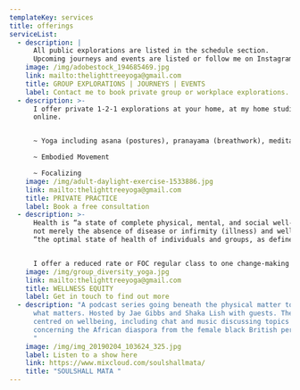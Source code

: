 ```yaml
---
templateKey: services
title: offerings
serviceList:
  - description: |
      All public explorations are listed in the schedule section. 
      Upcoming journeys and events are listed or follow me on Instagram.
    image: /img/adobestock_194685469.jpg
    link: mailto:thelighttreeyoga@gmail.com
    title: GROUP EXPLORATIONS | JOURNEYS | EVENTS
    label: Contact me to book private group or workplace explorations.
  - description: >-
      I offer private 1-2-1 explorations at your home, at my home studio or
      online.


      ~ Yoga including asana (postures), pranayama (breathwork), meditation, nidra (deep rest) and restorative

      ~ Embodied Movement

      ~ Focalizing
    image: /img/adult-daylight-exercise-1533886.jpg
    link: mailto:thelighttreeyoga@gmail.com
    title: PRIVATE PRACTICE
    label: Book a free consultation
  - description: >-
      Health is “a state of complete physical, mental, and social well-being and
      not merely the absence of disease or infirmity (illness) and wellness is
      “the optimal state of health of individuals and groups, as defined by WHO.


      I offer a reduced rate or FOC regular class to one change-making group or charitable organisation for their service users and staff. 
    image: /img/group_diversity_yoga.jpg
    link: mailto:thelighttreeyoga@gmail.com
    title: WELLNESS EQUITY
    label: Get in touch to find out more
  - description: "A podcast series going beneath the physical matter to the soul of
      what matters. Hosted by Jae Gibbs and Shaka Lish with guests. The show is
      centred on wellbeing, including chat and music discussing topics
      concerning the African diaspora from the female black British perspective.
      "
    image: /img/img_20190204_103624_325.jpg
    label: Listen to a show here
    link: https://www.mixcloud.com/soulshallmata/
    title: "SOULSHALL MATA "
---
```

